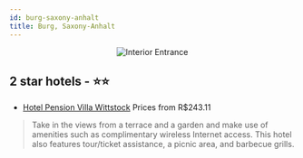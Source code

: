 ```yaml
---
id: burg-saxony-anhalt
title: Burg, Saxony-Anhalt
---
```


<center><img src="https://i.travelapi.com/hotels/32000000/31330000/31321000/31320924/743685cb_z.jpg" alt="Interior Entrance" /></center>


##  2 star hotels - ⭐️⭐️

-    [Hotel Pension Villa Wittstock](https://us.hurb.com/hotels/burg/hotel-pension-villa-wittstock-JNP-JP00186H?cmp=18055) Prices from R$243.11
   > Take in the views from a terrace and a garden and make use of amenities such as complimentary wireless Internet access. This hotel also features tour/ticket assistance, a picnic area, and barbecue grills.
